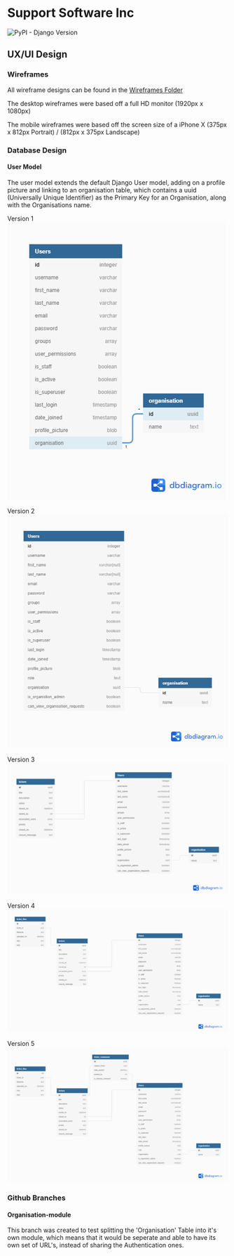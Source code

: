 # Support Software Inc
![PyPI - Django Version](https://img.shields.io/badge/Django-3.0-green)
## UX/UI Design

### Wireframes
All wireframe designs can be found in the [Wireframes Folder](/wireframes)

The desktop wireframes were based off a full HD monitor (1920px x 1080px)

The mobile wireframes were based off the screen size of a iPhone X (375px x 812px Portrait) / (812px x 375px Landscape)

### Database Design

#### User Model

The user model extends the default Django User model, adding on a profile picture and linking to an organisation table, which contains a uuid (Universally Unique Identifier) as the Primary Key for an Organisation, along with the Organisations name.

Version 1
![User Model v1](/wireframes/database_design_v1.png)

Version 2
![User Model v2](/wireframes/db_design_v2.png)

Version 3
![User Model v3](/wireframes/db_design_v3.png)

Version 4
![User Model v4](/wireframes/db_design_v4.png)

Version 5
![User Model v5](/wireframes/db_design_v5.png)

### Github Branches

#### Organisation-module

This branch was created to test splitting the 'Organisation' Table into it's own module, which means that it would be seperate and able to have its own set of URL's, instead of sharing the Authentication ones.


